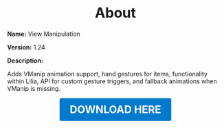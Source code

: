 <h1 style="text-align:center; font-size:2rem; font-weight:bold;">About</h1>

**Name:**
View Manipulation

**Version:**
1.24

**Description:**

Adds VManip animation support, hand gestures for items, functionality within Lilia, API for custom gesture triggers, and fallback animations when VManip is missing.




<p align="center"><a href="https://github.com/LiliaFramework/Modules/raw/refs/heads/gh-pages/vmanip.zip" style="display:inline-block;padding:12px 24px;font-size:1.5rem;font-weight:bold;text-decoration:none;color:#fff;background-color:var(--md-primary-fg-color,#007acc);border-radius:4px;">DOWNLOAD HERE</a></p>